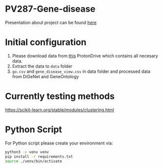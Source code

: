 # PV287-Gene-disease

Presentation about project can be found [here](https://docs.google.com/presentation/d/1H6kdJu6sPFGaIrmxB5o0gPdc1_QfLmRCM6cFJ8pJ-so/edit?usp=sharing)

# Initial configuration

1. Please download data from [this](https://drive.proton.me/urls/KN92077XQC#NbYMG9B5FVyw) ProtonDrive which contains all necesary data.
2. Extract the data to `data` folder
3. `go.csv` and `gene_disease_view.csv` in data folder and processed data from DiGeNet and GeneOntology

# Currently testing methods

https://scikit-learn.org/stable/modules/clustering.html

# Python Script

For Python script please create your environment via:

```bash
python3 -v venv venv
pip install -r requirements.txt
source ./venv/bin/activate
```
